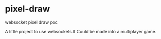 # pixel-draw
websocket pixel draw poc

A little project to use websockets.It Could be made into a multiplayer game.
